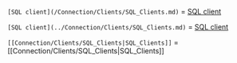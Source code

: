 

`[SQL client](/Connection/Clients/SQL_Clients.md)` = [SQL client](/Connection/Clients/SQL_Clients.md)

`[SQL client](../Connection/Clients/SQL_Clients.md)` = [SQL client](../Connection/Clients/SQL_Clients.md)

`[[Connection/Clients/SQL_Clients|SQL_Clients]]` = [[Connection/Clients/SQL_Clients|SQL_Clients]]
